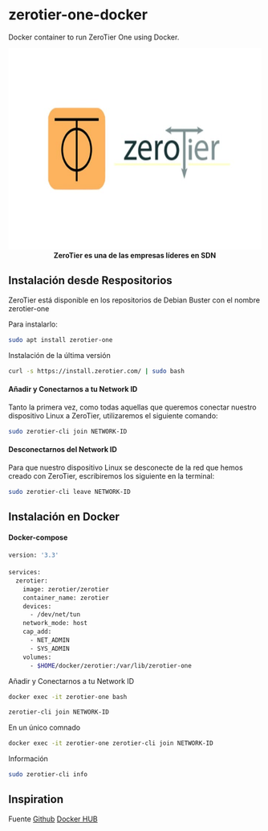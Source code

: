 # zerotier-one-docker

Docker container to run ZeroTier One using Docker.
<p align="center">
        <img src="https://github.com/JuanRodenas/Zerotier/blob/main/zerotier.jpg" alt="zerotier" width="800" height="400"/>
    </a>
    <br>
    <strong>ZeroTier es una de las empresas líderes en SDN</strong>
</p>
<!-- markdownlint-enable MD033 -->


## Instalación desde Respositorios
ZeroTier está disponible en los repositorios de Debian Buster con el nombre zerotier-one

Para instalarlo:
```bash
sudo apt install zerotier-one
```

Instalación de la última versión
```bash
curl -s https://install.zerotier.com/ | sudo bash
```

#### Añadir y Conectarnos a tu Network ID
Tanto la primera vez, como todas aquellas que queremos conectar nuestro dispositivo Linux a ZeroTier, utilizaremos el siguiente comando:
```bash
sudo zerotier-cli join NETWORK-ID
```

#### Desconectarnos del Network ID
Para que nuestro dispositivo Linux se desconecte de la red que hemos creado con ZeroTier, escribiremos los siguiente en la terminal:
```bash
sudo zerotier-cli leave NETWORK-ID
```

## Instalación en Docker
#### Docker-compose
```bash
version: '3.3'

services:
  zerotier:
    image: zerotier/zerotier
    container_name: zerotier
    devices:
      - /dev/net/tun
    network_mode: host
    cap_add:
      - NET_ADMIN
      - SYS_ADMIN
    volumes:
      - $HOME/docker/zerotier:/var/lib/zerotier-one
```

Añadir y Conectarnos a tu Network ID
```bash
docker exec -it zerotier-one bash
```
```bash
zerotier-cli join NETWORK-ID
```
En un único comnado
```bash
docker exec -it zerotier-one zerotier-cli join NETWORK-ID
```
Información
```bash
sudo zerotier-cli info
```
## Inspiration

Fuente
    [Github](https://github.com/zerotier/ZeroTierOne)
    [Docker HUB](https://hub.docker.com/r/zerotier/zerotier)
